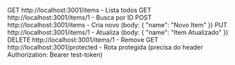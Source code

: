 GET http://localhost:3001/items - Lista todos
GET http://localhost:3001/items/1 - Busca por ID
POST http://localhost:3001/items - Cria novo (body: { "name": "Novo Item" })
PUT http://localhost:3001/items/1 - Atualiza (body: { "name": "Item Atualizado" })
DELETE http://localhost:3001/items/1 - Remove
GET http://localhost:3001/protected - Rota protegida (precisa do header Authorization: Bearer test-token)